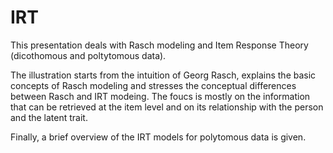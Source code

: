 # IRT

This presentation deals with Rasch modeling and Item Response Theory (dicothomous and poltytomous data). 

The illustration starts from the intuition of Georg Rasch, explains the basic concepts of Rasch modeling and stresses the conceptual differences between Rasch and IRT modeing. The foucs is mostly on the information that can be retrieved at the item level and on its relationship with the person and the latent trait. 

Finally, a brief overview of the IRT models for polytomous data is given. 


